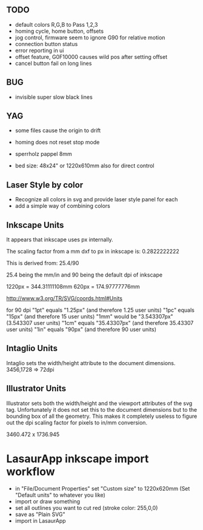 
TODO
-----
- default colors R,G,B to Pass 1,2,3
- homing cycle, home button, offsets
- jog control, firmware seem to ignore G90 for relative motion
- connection button status
- error reporting in ui
- offset feature, G0F10000 causes wild pos after setting offset
- cancel button fail on long lines

BUG
---
- invisible super slow black lines

YAG
----
- some files cause the origin to drift
- homing does not reset stop mode


- sperrholz pappel 8mm


- bed size: 48x24" or 1220x610mm
  also for direct control


Laser Style by color
--------------------

- Recognize all colors in svg and provide laser style panel for each
- add a simple way of combining colors



Inkscape Units
----------------

It appears that inkscape uses px internally.

The scaling factor from a mm dxf to px in inkscape is:
0.2822222222

This is derived from:
25.4/90

25.4 being the mm/in and
90 being the default dpi of inkscape

1220px = 344.31111108mm
620px = 174.97777776mm

http://www.w3.org/TR/SVG/coords.html#Units

for 90 dpi
"1pt" equals "1.25px" (and therefore 1.25 user units)
"1pc" equals "15px" (and therefore 15 user units)
"1mm" would be "3.543307px" (3.543307 user units)
"1cm" equals "35.43307px" (and therefore 35.43307 user units)
"1in" equals "90px" (and therefore 90 user units)


Intaglio Units
--------------
Intaglio sets the width/height attribute to the document dimensions.
3456,1728
=> 72dpi


Illustrator Units
-----------------

Illustrator sets both the width/height and the viewport attributes of the svg tag. Unfortunately it does not set this to the document dimensions but to the bounding box of all the geometry. This makes it completely useless to figure out the dpi scaling factor for pixels to in/mm conversion.

3460.472 x 1736.945



LasaurApp inkscape import workflow
===================================

- in "File/Document Properties" set "Custom size" to 1220x620mm
  (Set "Default units" to whatever you like)
- import or draw something
- set all outlines you want to cut red (stroke color: 255,0,0)
- save as "Plain SVG"
- import in LasaurApp



